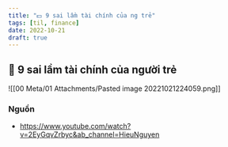 ```yaml
---
title: "💵 9 sai lầm tài chính của ng trẻ"
tags: [til, finance]
date: 2022-10-21
draft: true
---
```


## 🌱 9 sai lầm tài chính của người trẻ

![[00 Meta/01 Attachments/Pasted image 20221021224059.png]]

### Nguồn
- https://www.youtube.com/watch?v=2EyGqvZrbyc&ab_channel=HieuNguyen
